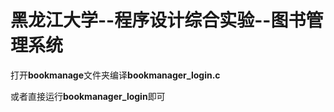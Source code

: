 # 黑龙江大学--程序设计综合实验--图书管理系统
打开**bookmanage**文件夹编译**bookmanager_login.c**

或者直接运行**bookmanager_login**即可
